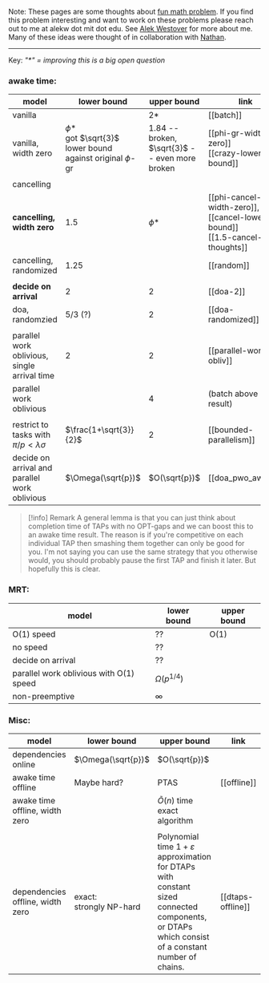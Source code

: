 Note: 
These pages are some thoughts about [fun math problem](https://arxiv.org/abs/2405.11986).
If you find this problem interesting and want to work on these problems please reach out to me at alekw dot mit dot edu. See [Alek Westover](https://awestover.github.io) for more about me. 
Many of these ideas were thought of in collaboration with [Nathan](https://nathan-sheffield.github.io/jekyll/update/2024/02/24/lost-in-space-ii.html).

---
Key: *"\*" = improving this is a big open question*
### awake time:

| model                                              | lower bound                                                          | upper bound                                        | link                                                                             |
| -------------------------------------------------- | -------------------------------------------------------------------- | -------------------------------------------------- | -------------------------------------------------------------------------------- |
| vanilla                                            |                                                                      | 2*                                                 | [[batch]]                                                                        |
| vanilla, <br>width zero                            | $\phi$*<br>got $\sqrt{3}$ lower bound <br>against original $\phi$-gr | 1.84 -- broken, <br>$\sqrt{3}$ -- even more broken | [[phi-gr-width-zero]]<br>[[crazy-lower-bound]]                                   |
|                                                    |                                                                      |                                                    |                                                                                  |
| cancelling                                         |                                                                      |                                                    |                                                                                  |
| **cancelling, <br>width zero**                     | $1.5$                                                                | $\phi$*                                            | [[phi-cancel-width-zero]], <br>[[cancel-lower-bound]]<br>[[1.5-cancel-thoughts]] |
| cancelling,<br>randomized                          | $1.25$                                                               |                                                    | [[random]]                                                                       |
|                                                    |                                                                      |                                                    |                                                                                  |
| **decide on arrival**                              | 2                                                                    | 2                                                  | [[doa-2]]                                                                        |
| doa, randomzied                                    | $5/3$ (?)                                                            | 2                                                  | [[doa-randomized]]                                                               |
|                                                    |                                                                      |                                                    |                                                                                  |
| parallel work oblivious,<br>single arrival time    | 2                                                                    | 2                                                  | [[parallel-work-obliv]]                                                          |
| parallel work oblivious                            |                                                                      | 4                                                  | (batch above result)                                                             |
|                                                    |                                                                      |                                                    |                                                                                  |
| restrict to tasks with<br> $\pi/p < \lambda\sigma$ | $\frac{1+\sqrt{3}}{2}$                                               | $2$                                                | [[bounded-parallelism]]                                                          |
| decide on arrival and<br>parallel work oblivious   | $\Omega(\sqrt{p})$                                                   | $O(\sqrt{p})$                                      | [[doa_pwo_awake]]                                                                |

>[!info] Remark
>A general lemma is that you can just think about completion time of TAPs with no OPT-gaps and we can boost this to an awake time result. The reason is if you're competitive on each individual TAP then smashing them together can only be good for you. I'm not saying you can use the same strategy that you otherwise would, you should probably pause the first TAP and finish it later. But hopefully this is clear.

### MRT:

| model                                   | lower bound       | upper bound |
| --------------------------------------- | ----------------- | ----------- |
| O(1) speed                              | ??                | O(1)        |
| no speed                                | ??                |             |
| decide on arrival                       | ??                |             |
| parallel work oblivious with O(1) speed | $\Omega(p^{1/4})$ |             |
| non-preemptive                          | $\infty$          |             |
### Misc:

| model                            | lower bound                 | upper bound                                                                                                                                                     | link              |
| -------------------------------- | --------------------------- | --------------------------------------------------------------------------------------------------------------------------------------------------------------- | ----------------- |
| dependencies online              | $\Omega(\sqrt{p})$          | $O(\sqrt{p})$                                                                                                                                                   |                   |
| awake time offline               | Maybe hard?                 | PTAS                                                                                                                                                            | [[offline]]       |
| awake time offline, width zero   |                             | $\widetilde{O}(n)$ time exact algorithm                                                                                                                         |                   |
|                                  |                             |                                                                                                                                                                 |                   |
| dependencies offline, width zero | exact: <br>strongly NP-hard | Polynomial time $1+\varepsilon$ <br>approximation for DTAPs with<br>constant sized connected components, or DTAPs which consist of a constant number of chains. | [[dtaps-offline]] |
